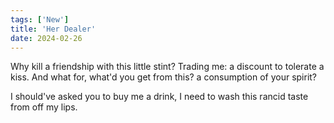 ```yaml
---
tags: ['New']
title: 'Her Dealer'
date: 2024-02-26
---
```


Why kill a friendship with this little stint?
Trading me: a discount to tolerate a kiss.
And what for, what'd you get from this?
a consumption of your spirit?

I should've asked you to buy me a drink,
I need to wash this rancid taste from off my lips.
